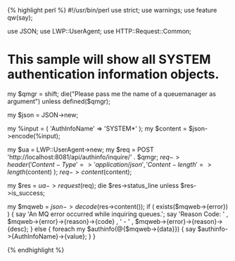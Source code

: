 {% highlight perl %}
#!/usr/bin/perl
use strict;
use warnings;
use feature qw(say);

use JSON;
use LWP::UserAgent;
use HTTP::Request::Common;

# This sample will show all SYSTEM authentication information objects.

my $qmgr = shift;
die("Please pass me the name of a queuemanager as argument") 
	unless defined($qmgr);

my $json = JSON->new;

my %input = ( 
	'AuthInfoName' => 'SYSTEM*'
);
my $content = $json->encode(\%input);    

my $ua = LWP::UserAgent->new;
my $req = POST 'http://localhost:8081/api/authinfo/inquire/' . $qmgr;
$req->header(
	'Content-Type' => 'application/json',
	'Content-length' => length($content)
);
$req->content($content);

my $res = $ua->request($req);
die $res->status_line unless $res->is_success;
	
my $mqweb = $json->decode($res->content());
if ( exists($mqweb->{error}) ) {
	say 'An MQ error occurred while inquiring queues.';
	say 'Reason Code: '
		, $mqweb->{error}->{reason}->{code}
		, ' - '
		, $mqweb->{error}->{reason}->{desc};
}
else {
	foreach my $authinfo(@{$mqweb->{data}}) {
		say $authinfo->{AuthInfoName}->{value};
	}
}

{% endhighlight %}
